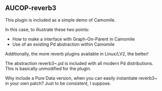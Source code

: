 ## AUCOP-reverb3

This plugin is included as a simple demo of Camomile.

In this case, to illustrate these two points:

- How to make a interface with Graph-On-Parent in Camomile
- Use of an existing Pd abstraction within Camomile

Additionally, the more reverb plugins available in Linux/LV2, the better!

The abstraction reverb3~.pd is included with all modern Pd distributions. This is basically unmodified for the plugin.

Why include a Pure Data version, when you can easily instantiate reverb3~ in your own patch? Just to be consistent, I suppose.
